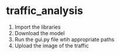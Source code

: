# traffic_analysis
1. Import the libraries
2. Download the model
3. Run the gui.py file wtih appropriate paths
4. Upload the image of the traffic
